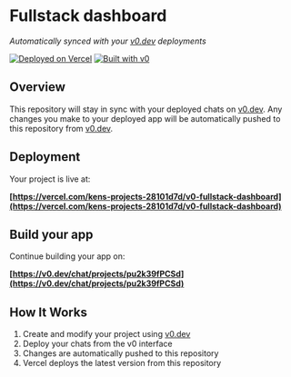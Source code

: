 # Fullstack dashboard

*Automatically synced with your [v0.dev](https://v0.dev) deployments*

[![Deployed on Vercel](https://img.shields.io/badge/Deployed%20on-Vercel-black?style=for-the-badge&logo=vercel)](https://vercel.com/kens-projects-28101d7d/v0-fullstack-dashboard)
[![Built with v0](https://img.shields.io/badge/Built%20with-v0.dev-black?style=for-the-badge)](https://v0.dev/chat/projects/pu2k39fPCSd)

## Overview

This repository will stay in sync with your deployed chats on [v0.dev](https://v0.dev).
Any changes you make to your deployed app will be automatically pushed to this repository from [v0.dev](https://v0.dev).

## Deployment

Your project is live at:

**[https://vercel.com/kens-projects-28101d7d/v0-fullstack-dashboard](https://vercel.com/kens-projects-28101d7d/v0-fullstack-dashboard)**

## Build your app

Continue building your app on:

**[https://v0.dev/chat/projects/pu2k39fPCSd](https://v0.dev/chat/projects/pu2k39fPCSd)**

## How It Works

1. Create and modify your project using [v0.dev](https://v0.dev)
2. Deploy your chats from the v0 interface
3. Changes are automatically pushed to this repository
4. Vercel deploys the latest version from this repository
